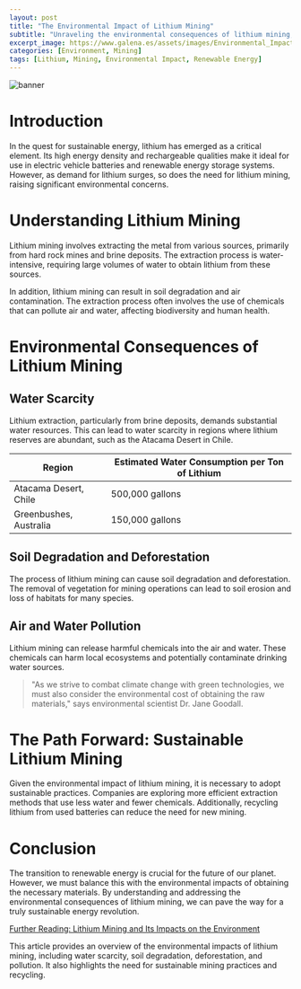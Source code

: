 ```yaml
---
layout: post
title: "The Environmental Impact of Lithium Mining"
subtitle: "Unraveling the environmental consequences of lithium mining, a critical component in the renewable energy revolution."
excerpt_image: https://www.galena.es/assets/images/Environmental_Impact_of_Lithium_Mining.png
categories: [Environment, Mining]
tags: [Lithium, Mining, Environmental Impact, Renewable Energy]
---
```


![banner](https://www.galena.es/assets/images/Environmental_Impact_of_Lithium_Mining.png "Aerial view of a lithium mining site showing vast open pits and tailings, highlighting the environmental degradation and landscape alteration caused by mining activities, with surrounding vegetation and water bodies affected.")

# Introduction

In the quest for sustainable energy, lithium has emerged as a critical element. Its high energy density and rechargeable qualities make it ideal for use in electric vehicle batteries and renewable energy storage systems. However, as demand for lithium surges, so does the need for lithium mining, raising significant environmental concerns.

# Understanding Lithium Mining

Lithium mining involves extracting the metal from various sources, primarily from hard rock mines and brine deposits. The extraction process is water-intensive, requiring large volumes of water to obtain lithium from these sources. 

In addition, lithium mining can result in soil degradation and air contamination. The extraction process often involves the use of chemicals that can pollute air and water, affecting biodiversity and human health.

# Environmental Consequences of Lithium Mining

## Water Scarcity

Lithium extraction, particularly from brine deposits, demands substantial water resources. This can lead to water scarcity in regions where lithium reserves are abundant, such as the Atacama Desert in Chile.

| Region | Estimated Water Consumption per Ton of Lithium |
|--------|-----------------------------------------------|
| Atacama Desert, Chile | 500,000 gallons |
| Greenbushes, Australia | 150,000 gallons |

## Soil Degradation and Deforestation

The process of lithium mining can cause soil degradation and deforestation. The removal of vegetation for mining operations can lead to soil erosion and loss of habitats for many species.

## Air and Water Pollution

Lithium mining can release harmful chemicals into the air and water. These chemicals can harm local ecosystems and potentially contaminate drinking water sources.

> "As we strive to combat climate change with green technologies, we must also consider the environmental cost of obtaining the raw materials," says environmental scientist Dr. Jane Goodall.

# The Path Forward: Sustainable Lithium Mining

Given the environmental impact of lithium mining, it is necessary to adopt sustainable practices. Companies are exploring more efficient extraction methods that use less water and fewer chemicals. Additionally, recycling lithium from used batteries can reduce the need for new mining.

# Conclusion

The transition to renewable energy is crucial for the future of our planet. However, we must balance this with the environmental impacts of obtaining the necessary materials. By understanding and addressing the environmental consequences of lithium mining, we can pave the way for a truly sustainable energy revolution.

[Further Reading: Lithium Mining and Its Impacts on the Environment](https://www.nature.com/articles/s41598-018-26980-7)


This article provides an overview of the environmental impacts of lithium mining, including water scarcity, soil degradation, deforestation, and pollution. It also highlights the need for sustainable mining practices and recycling.